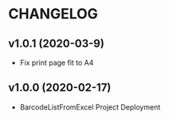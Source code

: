 # CHANGELOG

## v1.0.1 (2020-03-9)

* Fix print page fit to A4

## v1.0.0 (2020-02-17)

* BarcodeListFromExcel Project Deployment